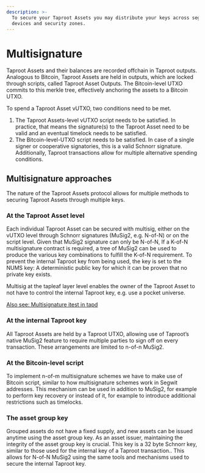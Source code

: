 ```yaml
---
description: >-
  To secure your Taproot Assets you may distribute your keys across segregated
  devices and security zones.
---
```


# Multisignature

Taproot Assets and their balances are recorded offchain in Taproot outputs. Analogous to Bitcoin, Taproot Assets are held in outputs, which are locked through scripts, called Taproot Asset Outputs. The Bitcoin-level UTXO commits to this merkle tree, effectively anchoring the assets to a Bitcoin UTXO.

To spend a Taproot Asset vUTXO, two conditions need to be met.

1. The Taproot Assets-level vUTXO script needs to be satisfied. In practice, that means the signature(s) to the Taproot Asset need to be valid and an eventual timelock needs to be satisfied.
2. The Bitcoin-level-UTXO script needs to be satisfied. In case of a single signer or cooperative signatories, this is a valid Schnorr signature. Additionally, Taproot transactions allow for multiple alternative spending conditions.

## Multisignature approaches <a href="#docs-internal-guid-15bd47a3-7fff-3a7a-57b3-0f934afbda5e" id="docs-internal-guid-15bd47a3-7fff-3a7a-57b3-0f934afbda5e"></a>

The nature of the Taproot Assets protocol allows for multiple methods to securing Taproot Assets through multiple keys.

### At the Taproot Asset level

Each individual Taproot Asset can be secured with multisig, either on the vUTXO level through Schnorr signatures (MuSig2, e.g. N-of-N) or on the script level. Given that MuSig2 signature can only be N-of-N, If a K-of-N multisignature contract is required, a tree of MuSig2 can be used to produce the various key combinations to fulfill the K-of-N requirement. To prevent the internal Taproot key from being used, the key is set to the NUMS key: A deterministic public key for which it can be proven that no private key exists.

Multisig at the tapleaf layer level enables the owner of the Taproot Asset to not have to control the internal Taproot key, e.g. use a pocket universe.

[Also see: Multisignature itest in tapd](https://github.com/lightninglabs/taproot-assets/blob/main/itest/multisig.go)

### At the internal Taproot key

All Taproot Assets are held by a Taproot UTXO, allowing use of Taproot’s native MuSig2 feature to require multiple parties to sign off on every transaction. These arrangements are limited to n-of-n MuSig2.

### At the Bitcoin-level script

To implement n-of-m multisignature schemes we have to make use of Bitcoin script, similar to how multisignature schemes work in Segwit addresses. This mechanism can be used in addition to MuSig2, for example to perform key recovery or instead of it, for example to introduce additional restrictions such as timelocks.

### The asset group key

Grouped assets do not have a fixed supply, and new assets can be issued anytime using the asset group key. As an asset issuer, maintaining the integrity of the asset group key is crucial. This key is a 32 byte Schnorr key, similar to those used for the internal key of a Taproot transaction.. This allows for N-of-N MuSig2 using the same tools and mechanisms used to secure the internal Taproot key.
